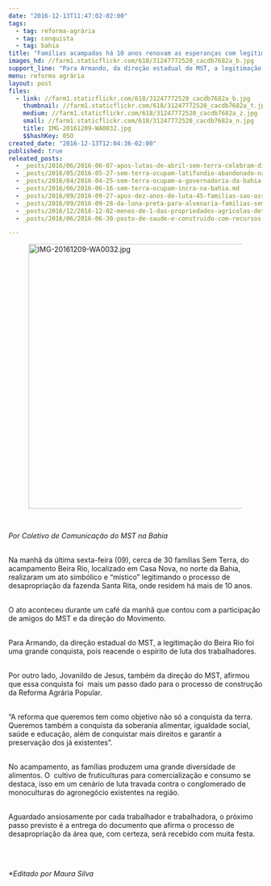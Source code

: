 ```yaml
---
date: "2016-12-13T11:47:02-02:00"
tags:
  - tag: reforma-agrária
  - tag: conquista
  - tag: bahia
title: "Famílias acampadas há 10 anos renovam as esperanças com legitimação de área\n"
images_hd: //farm1.staticflickr.com/618/31247772520_cacdb7682a_b.jpg
support_line: "Para Armando, da direção estadual do MST, a legitimação do Beira Rio foi uma grande conquista, pois reacende o espírito de luta dos trabalhadores"
menu: reforma agrária
layout: post
files:
  - link: //farm1.staticflickr.com/618/31247772520_cacdb7682a_b.jpg
    thumbnail: //farm1.staticflickr.com/618/31247772520_cacdb7682a_t.jpg
    medium: //farm1.staticflickr.com/618/31247772520_cacdb7682a_z.jpg
    small: //farm1.staticflickr.com/618/31247772520_cacdb7682a_n.jpg
    title: IMG-20161209-WA0032.jpg
    $$hashKey: 05O
created_date: "2016-12-13T12:04:36-02:00"
published: true
releated_posts:
  - _posts/2016/06/2016-06-07-apos-lutas-de-abril-sem-terra-celebram-diversas-conquistas-no-extremo-sul-baiano.md
  - _posts/2016/05/2016-05-27-sem-terra-ocupam-latifundio-abandonado-na-chapada-diamantina.md
  - _posts/2016/04/2016-04-25-sem-terra-ocupam-a-governadoria-da-bahia-e-cobram-andamento-da-reforma-agraria.md
  - _posts/2016/06/2016-06-16-sem-terra-ocupam-incra-na-bahia.md
  - _posts/2016/09/2016-09-27-apos-dez-anos-de-luta-45-familias-sao-assentadas-no-sudeste-goiano.md
  - _posts/2016/09/2016-09-28-da-lona-preta-para-alvenaria-familias-sem-terra-comemoram-conquistas-de-moradias-no-rs.md
  - _posts/2016/12/2016-12-02-menos-de-1-das-propriedades-agricolas-detem-quase-metade-da-area-rural-no-pais.md
  - _posts/2016/06/2016-06-30-posto-de-saude-e-construido-com-recursos-proprio-por-familias-sem-terra.md

---
```

<figure class="image"><img alt="IMG-20161209-WA0032.jpg" height="525" src="//farm1.staticflickr.com/618/31247772520_cacdb7682a_b.jpg" width="700" />
<figcaption></figcaption>
</figure>

<p>&nbsp;</p>

<p><em>Por Coletivo de Comunica&ccedil;&atilde;o do MST na Bahia</em></p>

<p><br />
Na manh&atilde; da &uacute;ltima sexta-feira (09), cerca de 30 fam&iacute;lias Sem Terra, do acampamento Beira Rio, localizado em Casa Nova, no norte da Bahia, realizaram um ato simb&oacute;lico e &ldquo;m&iacute;stico&rdquo; legitimando o processo de desapropria&ccedil;&atilde;o da fazenda Santa Rita, onde residem h&aacute; mais de 10 anos.</p>

<p><br />
O ato aconteceu durante um caf&eacute; da manh&atilde;&nbsp;que contou com a participa&ccedil;&atilde;o de amigos do MST e da dire&ccedil;&atilde;o do Movimento.&nbsp;</p>

<p><br />
Para Armando, da dire&ccedil;&atilde;o estadual do MST, a legitima&ccedil;&atilde;o do Beira Rio foi uma grande conquista, pois reacende o esp&iacute;rito de luta dos trabalhadores.</p>

<p><br />
Por outro lado, Jovanildo de Jesus, tamb&eacute;m da dire&ccedil;&atilde;o do MST, afirmou que essa conquista foi &nbsp;mais um passo dado para o processo de constru&ccedil;&atilde;o da Reforma Agr&aacute;ria Popular.</p>

<p><br />
&ldquo;A reforma que queremos tem como objetivo n&atilde;o s&oacute; a conquista da terra. Queremos&nbsp;tamb&eacute;m a conquista da soberania alimentar, igualdade social, sa&uacute;de e&nbsp;educa&ccedil;&atilde;o, al&eacute;m de conquistar mais direitos e garantir a preserva&ccedil;&atilde;o dos j&aacute; existentes&rdquo;.</p>

<p><br />
No acampamento, as fam&iacute;lias produzem&nbsp;uma grande diversidade de alimentos. O&nbsp;&nbsp;cultivo de fruticulturas para comercializa&ccedil;&atilde;o e consumo se destaca, isso em um cen&aacute;rio de&nbsp;luta travada contra o conglomerado de monoculturas do agroneg&oacute;cio existentes na regi&atilde;o.</p>

<p><br />
Aguardado ansiosamente por cada trabalhador e trabalhadora, o pr&oacute;ximo passo previsto &eacute; a entrega do documento que afirma o processo de desapropria&ccedil;&atilde;o da &aacute;rea&nbsp;que, com certeza, ser&aacute; recebido com muita festa.<br />
&nbsp;</p>

<p>&nbsp;</p>

<p><em>*Editado por Maura Silva&nbsp;</em></p>
